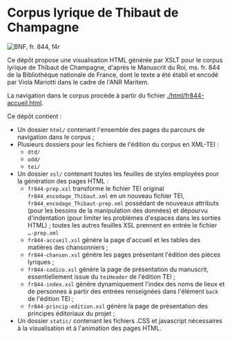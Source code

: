 Corpus lyrique de Thibaut de Champagne
====

![BNF, fr. 844, f4r](https://gallica.bnf.fr/iiif/ark:/12148/btv1b84192440/f27/0,150,3426,1800/1200/0/default.jpg)

Ce dépôt propose une visualisation HTML générée par XSLT pour le corpus lyrique de Thibaut de Champagne, d'après le Manuscrit du Roi, ms. fr. 844 de la Bibliothèque nationale de France, dont le texte a été établi et encodé par Viola Mariotti dans le cadre de l'ANR Maritem.

La navigation dans le corpus procède à partir du fichier [./html/fr844-accueil.html](./html/fr844-accueil.html).

Ce dépôt contient :
- Un dossier `html/` contenant l'ensemble des pages du parcours de navigation dans le corpus ;
- Plusieurs dossiers pour les fichiers de l'édition du corpus en XML-TEI :
    - `dtd/`
    - `odd/`
    - `tei/`
- Un dossier `xsl/` contenant toutes les feuilles de styles employées pour la génération des pages HTML :
    - `fr844-prep.xsl` transforme le fichier TEI original `fr844_encodage_Thibaut.xml` en un nouveau fichier TEI, `fr844_encodage_Thibaut-prep.xml` possédant de nouveaux attributs (pour les besoins de la manipulation des données) et dépourvu d'indentation (pour limiter les problèmes d'espaces dans les sorties HTML) ; toutes les autres feuilles XSL prennent en entrée le fichier `…-prep.xml`
    - `fr844-accueil.xsl` génère la page d'accueil et les tables des matières des chansonniers ;
    - `fr844-chanson.xsl` génère les pages présentant l'édition des pièces lyriques ;
    - `fr844-codico.xsl` génère la page de présentation du manuscrit, essentiellement issue du `teiHeader` de l'édition TEI ;
    - `fr844-index.xsl` génère dynamiquement l'index des noms de lieux et de personnes à partir des entrées renseignées dans l'élément `back` de l'édition TEI ;
    - `fr844-princip-edition.xsl` génère la page de présentation des principes éditoriaux du projet ;
- Un dossier `static/` contenant les fichiers .CSS et javascript nécessaires à la visualisation et à l'animation des pages HTML.
